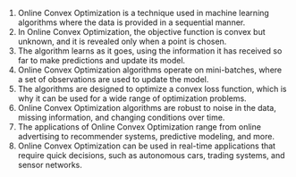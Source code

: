 

1. Online Convex Optimization is a technique used in machine learning algorithms where the data is provided in a sequential manner.
2. In Online Convex Optimization, the objective function is convex but unknown, and it is revealed only when a point is chosen.
3. The algorithm learns as it goes, using the information it has received so far to make predictions and update its model.
4. Online Convex Optimization algorithms operate on mini-batches, where a set of observations are used to update the model.
5. The algorithms are designed to optimize a convex loss function, which is why it can be used for a wide range of optimization problems.
6. Online Convex Optimization algorithms are robust to noise in the data, missing information, and changing conditions over time.
7. The applications of Online Convex Optimization range from online advertising to recommender systems, predictive modeling, and more.
8. Online Convex Optimization can be used in real-time applications that require quick decisions, such as autonomous cars, trading systems, and sensor networks.